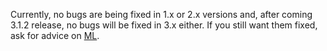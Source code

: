 Currently, no bugs are being fixed in 1.x or 2.x versions and, after coming 3.1.2 release, no bugs will be fixed in 3.x either. If you still want them fixed, ask for advice on [ML](http://osflash.org/mailman/listinfo/sandy_osflash.org).